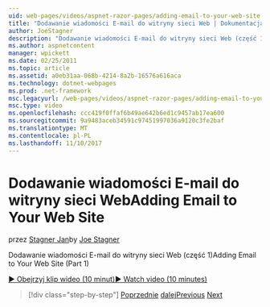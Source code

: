 ```yaml
---
uid: web-pages/videos/aspnet-razor-pages/adding-email-to-your-web-site
title: "Dodawanie wiadomości E-mail do witryny sieci Web | Dokumentacja firmy Microsoft"
author: JoeStagner
description: "Dodawanie wiadomości E-mail do witryny sieci Web (część 1)"
ms.author: aspnetcontent
manager: wpickett
ms.date: 02/25/2011
ms.topic: article
ms.assetid: a0eb31aa-068b-4214-8a2b-16576a616aca
ms.technology: dotnet-webpages
ms.prod: .net-framework
msc.legacyurl: /web-pages/videos/aspnet-razor-pages/adding-email-to-your-web-site
msc.type: video
ms.openlocfilehash: ccc419f0ffaf6b49ae642b6ed1c9457ab17ea600
ms.sourcegitcommit: 9a9483aceb34591c97451997036a9120c3fe2baf
ms.translationtype: MT
ms.contentlocale: pl-PL
ms.lasthandoff: 11/10/2017
---
```

<a name="adding-email-to-your-web-site"></a><span data-ttu-id="3115c-103">Dodawanie wiadomości E-mail do witryny sieci Web</span><span class="sxs-lookup"><span data-stu-id="3115c-103">Adding Email to Your Web Site</span></span>
====================
<span data-ttu-id="3115c-104">przez [Stagner Jan](https://github.com/JoeStagner)</span><span class="sxs-lookup"><span data-stu-id="3115c-104">by [Joe Stagner](https://github.com/JoeStagner)</span></span>

<span data-ttu-id="3115c-105">Dodawanie wiadomości E-mail do witryny sieci Web (część 1)</span><span class="sxs-lookup"><span data-stu-id="3115c-105">Adding Email to Your Web Site (Part 1)</span></span>

[<span data-ttu-id="3115c-106">&#9654; Obejrzyj klip wideo (10 minut)</span><span class="sxs-lookup"><span data-stu-id="3115c-106">&#9654; Watch video (10 minutes)</span></span>](https://channel9.msdn.com/Blogs/ASP-NET-Site-Videos/adding-email-to-your-web-site)

>[!div class="step-by-step"]
<span data-ttu-id="3115c-107">[Poprzednie](working-with-video.md)
[dalej](adding-search-to-your-web-site.md)</span><span class="sxs-lookup"><span data-stu-id="3115c-107">[Previous](working-with-video.md)
[Next](adding-search-to-your-web-site.md)</span></span>
